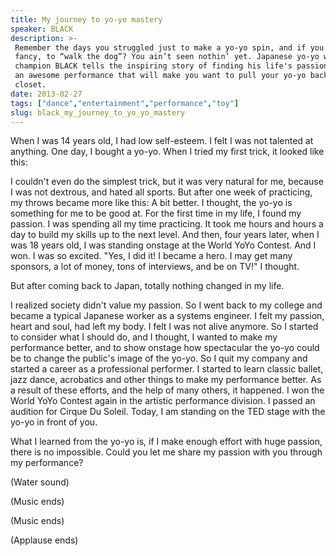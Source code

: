 ```yaml
---
title: My journey to yo-yo mastery
speaker: BLACK
description: >-
 Remember the days you struggled just to make a yo-yo spin, and if you were really
 fancy, to “walk the dog”? You ain’t seen nothin’ yet. Japanese yo-yo world
 champion BLACK tells the inspiring story of finding his life's passion, and gives
 an awesome performance that will make you want to pull your yo-yo back out of the
 closet.
date: 2013-02-27
tags: ["dance","entertainment","performance","toy"]
slug: black_my_journey_to_yo_yo_mastery
---
```


When I was 14 years old, I had low self-esteem. I felt I was not talented at anything. One
day, I bought a yo-yo. When I tried my first trick, it looked like this:

I couldn't even do the simplest trick, but it was very natural for me, because I was not
dextrous, and hated all sports. But after one week of practicing, my throws became more
like this: A bit better. I thought, the yo-yo is something for me to be good at. For the
first time in my life, I found my passion. I was spending all my time practicing. It took
me hours and hours a day to build my skills up to the next level. And then, four years
later, when I was 18 years old, I was standing onstage at the World YoYo Contest. And I
won. I was so excited. "Yes, I did it! I became a hero. I may get many sponsors, a lot of
money, tons of interviews, and be on TV!" I thought.

But after coming back to Japan, totally nothing changed in my life.

I realized society didn't value my passion. So I went back to my college and became a
typical Japanese worker as a systems engineer. I felt my passion, heart and soul, had left
my body. I felt I was not alive anymore. So I started to consider what I should do, and I
thought, I wanted to make my performance better, and to show onstage how spectacular the
yo-yo could be to change the public's image of the yo-yo. So I quit my company and started
a career as a professional performer. I started to learn classic ballet, jazz dance,
acrobatics and other things to make my performance better. As a result of these efforts,
and the help of many others, it happened. I won the World YoYo Contest again in the
artistic performance division. I passed an audition for Cirque Du Soleil. Today, I am
standing on the TED stage with the yo-yo in front of you.

What I learned from the yo-yo is, if I make enough effort with huge passion, there is no
impossible. Could you let me share my passion with you through my performance?

(Water sound)

(Music ends)

(Music ends)

(Applause ends)

<!--
ad_duration=3.33
event="TED2013"
external_start_time=0
has_talk_citation=0
intro_duration=11.82
is_subtitle_required="False"
is_talk_featured="True"
language="en"
language_swap="False"
native_language="en"
number_of_related_talks=6
number_of_speakers=1
number_of_subtitled_videos=35
number_of_tags=4
number_of_talk_download_languages=36
number_of_talk_more_resources=1
number_of_talk_recommendations=0
number_of_talks_take_actions=1
post_ad_duration=0.83
published_timestamp="2013-04-19 15:00:27"
recording_date="2013-02-27"
speaker_description="Yo-yo champion"
speaker_is_published=1
speaker_name="BLACK"
speaker_what_others_say="You can really feel his love and passion for performing through his act."
talk_name="My journey to yo-yo mastery"
talks_tags=["dance","entertainment","performance","toy"]
url_photo_speaker="https://pe.tedcdn.com/images/ted/002cd40f67a7e59d0d768e004b7e68bec3a73c94_254x191.jpg"
url_photo_talk="https://pe.tedcdn.com/images/ted/5590b789671f73bccc7a3b377e689422cf7574fa_1600x1200.jpg"
url_webpage="https://www.ted.com/talks/black_my_journey_to_yo_yo_mastery"
video_type_name="TED Stage Talk"
-->